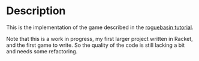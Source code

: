 # Description

This is the implementation of the game described in the [roguebasin tutorial](http://www.roguebasin.com/index.php?title=Complete_Roguelike_Tutorial,_using_python%2Blibtcod).

Note that this is a work in progress, my first larger project written in Racket,
and the first game to write.
So the quality of the code is still lacking a bit and needs some refactoring.
